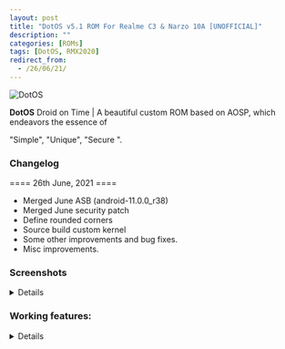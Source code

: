 ```yaml
---
layout: post
title: "DotOS v5.1 ROM For Realme C3 & Narzo 10A [UNOFFICIAL]"
description: ""
categories: [ROMs]
tags: [DotOS, RMX2020]
redirect_from:
  - /26/06/21/
---
```


![DotOS](https://gitlab.com/sribalaji/sribalaji.gitlab.io/-/raw/master/assets/images/headers/Dotos.png?raw=true)

**DotOS** Droid on Time | A beautiful custom ROM based on AOSP, which endeavors the essence of

"Simple", "Unique", "Secure ".

### Changelog
==== 26th June, 2021 ====
- Merged June ASB (android-11.0.0_r38) 
- Merged June security patch
- Define rounded corners
- Source build custom kernel
- Some other improvements and bug fixes.
- Misc improvements.

### Screenshots
<details>
<div id="images">
<img class="screenshot" src="https://imgur.com/y4KxiU1.jpg">
<img class="screenshot" src="https://imgur.com/n1hXYYk.jpg">
<img class="screenshot" src="https://imgur.com/ddWIXOb.jpg">
<img class="screenshot" src="https://imgur.com/cXkpCTz.jpg">
<img class="screenshot" src="https://imgur.com/57duLX8.jpg">
<img class="screenshot" src="https://imgur.com/q2vwuSd.jpg">
<img class="screenshot" src="https://imgur.com/tYdfgZK.jpg">
<img class="screenshot" src="https://imgur.com/X6JKqP3.jpg">
<img class="screenshot" src="https://imgur.com/vMAmRM4.jpg">
<img class="screenshot" src="https://imgur.com/3LASgL8.jpg">
</div>
</details>

### Working features:
<details>
* VoLTE
* Fingerprint sensor
* WiFi
* Bluetooth
* SELinux
* RIL (Data,SMS,Calls)
* Camera
* Camcorder
* Audio
* GPS
* NFC
* Sensors
* Video Playback
* ZRAM
* Internal audio recording
* Faceunlock
* Safetynet without magisk
* DT2W
* EngineerMode
<details>

### Known issues
* You tell me!

### Downloads
**GApps** - [Download](https://sourceforge.net/projects/thecloverlyprojects/files/RMX2020/dotOS-R-v5.1.1-RMX2020-UNOFFICIAL-20210626-0430.zip/download)

### Join my telegram channel to get latest updates
* [Click here](https://t.me/TheCloverly_Releases)

### Discussion group
* [Join NoW](https://t.me/SriBalajiHub)

### How to Flash ?
**Instructions**

1) Boot into custom recovery 

2) Format data

3) Flash latest build

4) Reboot your device 

### Sources
* **Device tree** - [Click here](https://github.com/Realme-G70-Series/device_realme_RMX2020)
* **Kernel source** - [Click here](https://github.com/Realme-G70-Series/kernel_realme_rmx2020)
